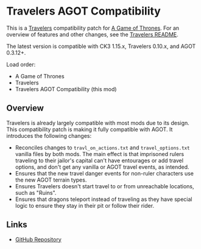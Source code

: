 # Travelers AGOT Compatibility

This is a [Travelers](https://steamcommunity.com/sharedfiles/filedetails/?id=3082182371) compatibility patch for [A Game of Thrones](https://steamcommunity.com/sharedfiles/filedetails/?id=2962333032). For an overview of features and other changes, see the [Travelers README](https://github.com/pharaox/travelers/blob/main/README.md).

The latest version is compatible with CK3 1.15.x, Travelers 0.10.x, and AGOT 0.3.12+.

Load order:

* A Game of Thrones
* Travelers
* Travelers AGOT Compatibility (this mod)

## Overview

Travelers is already largely compatible with most mods due to its design. This compatibility patch is making it fully compatible with AGOT. It introduces the following changes:

* Reconciles changes to  `travl_on_actions.txt` and `travel_options.txt` vanilla files by both mods. The main effect is that imprisoned rulers traveling to their jailor's capital can't have entourages or add travel options, and don't get any vanilla or AGOT travel events, as intended.
* Ensures that the new travel danger events for non-ruler characters use the new AGOT terrain types.
* Ensures Travelers doesn't start travel to or from unreachable locations, such as "Ruins".
* Ensures that dragons teleport instead of traveling as they have special logic to ensure they stay in their pit or follow their rider.

## Links

* [GitHub Repository](https://github.com/pharaox/travelers_agot)
